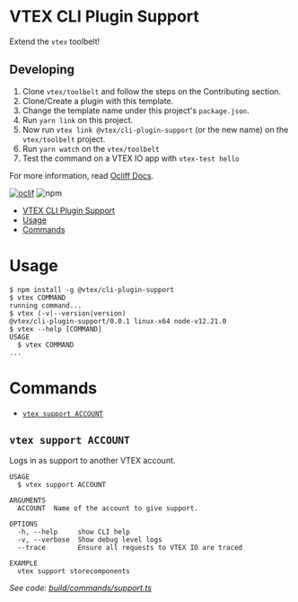 # VTEX CLI Plugin Support

Extend the `vtex` toolbelt!

## Developing

1. Clone `vtex/toolbelt` and follow the steps on the Contributing section.
2. Clone/Create a plugin with this template.
3. Change the template name under this project's `package.json`.
2. Run `yarn link` on this project.
3. Now run `vtex link @vtex/cli-plugin-support` (or the new name) on the `vtex/toolbelt` project.
4. Run `yarn watch` on the `vtex/toolbelt`
5. Test the command on a VTEX IO app with `vtex-test hello`

For more information, read [Ocliff Docs](https://oclif.io/docs/introduction).

[![oclif](https://img.shields.io/badge/cli-oclif-brightgreen.svg)](https://oclif.io)
![npm](https://img.shields.io/npm/v/@vtex/cli-plugin-support)

<!-- toc -->
* [VTEX CLI Plugin Support](#vtex-cli-plugin-support)
* [Usage](#usage)
* [Commands](#commands)
<!-- tocstop -->
# Usage
<!-- usage -->
```sh-session
$ npm install -g @vtex/cli-plugin-support
$ vtex COMMAND
running command...
$ vtex (-v|--version|version)
@vtex/cli-plugin-support/0.0.1 linux-x64 node-v12.21.0
$ vtex --help [COMMAND]
USAGE
  $ vtex COMMAND
...
```
<!-- usagestop -->
# Commands
<!-- commands -->
* [`vtex support ACCOUNT`](#vtex-support-account)

## `vtex support ACCOUNT`

Logs in as support to another VTEX account.

```
USAGE
  $ vtex support ACCOUNT

ARGUMENTS
  ACCOUNT  Name of the account to give support.

OPTIONS
  -h, --help     show CLI help
  -v, --verbose  Show debug level logs
  --trace        Ensure all requests to VTEX IO are traced

EXAMPLE
  vtex support storecomponents
```

_See code: [build/commands/support.ts](https://github.com/vtex/cli-plugin-support/blob/v0.0.1/build/commands/support.ts)_
<!-- commandsstop -->
